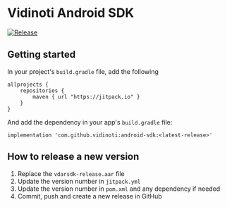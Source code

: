 # Vidinoti Android SDK

[![Release](https://jitpack.io/v/vidinoti/android-sdk.svg)](https://jitpack.io/#vidinoti/android-sdk)

## Getting started

In your project's `build.gradle` file, add the following

```
allprojects {
    repositories {
        maven { url "https://jitpack.io" }
    }
}
```

And add the dependency in your app's `build.gradle` file:

```
implementation 'com.github.vidinoti:android-sdk:<latest-release>'
```

## How to release a new version

1. Replace the `vdarsdk-release.aar` file
2. Update the version number in `jitpack.yml`
3. Update the version number in `pom.xml` and any dependency if needed
4. Commit, push and create a new release in GitHub